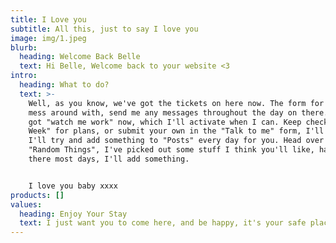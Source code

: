 ```yaml
---
title: I Love you
subtitle: All this, just to say I love you
image: img/1.jpeg
blurb:
  heading: Welcome Back Belle
  text: Hi Belle, Welcome back to your website <3
intro:
  heading: What to do?
  text: >-
    Well, as you know, we've got the tickets on here now. The form for you to
    mess around with, send me any messages throughout the day on there. We've
    got "watch me work" now, which I'll activate when I can. Keep checking "This
    Week" for plans, or submit your own in the "Talk to me" form, I'll add them.
    I'll try and add something to "Posts" every day for you. Head over to
    "Random Things", I've picked out some stuff I think you'll like, have a look
    there most days, I'll add something.


    I love you baby xxxx
products: []
values:
  heading: Enjoy Your Stay
  text: I just want you to come here, and be happy, it's your safe place <3
---
```


